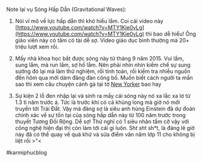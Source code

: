 Note lại vụ Sóng Hấp Dẫn (Gravitational Waves):

1. Nói vĩ mô về lực hấp dẫn thì khó hiểu lắm. Coi cái video này [https://www.youtube.com/watch?v=MTY1Kje0yLg](https://www.youtube.com/watch?v=MTY1Kje0yLg) thì bao dễ hiểu! Ông giáo viên này có tâm có tài dễ sợ. Video giáo dục bình thường mà 20+ triệu lượt xem rồi.

2. Mấy nhà khoa học bắt được sóng này từ tháng 9 năm 2015. Vui lắm, sung lắm, mà run lắm, sợ hố lắm. Nên phải nhín nhín kiềm chế sự sung sướng đó lại mà làm thử nghiệm, rồi tính toán, rồi kiểm tra nhiều nguồn đến hôm qua mới dám đăng đàn công bố. Muốn biết cách người ta mần sao thì xem câu chuyện cánh gà tại tờ [New Yorker](http://bit.ly/20XGjHw) bao hay

3. Sự kiện 2 lỗ đen nhập lại và sinh ra mấy cái sóng này nó xa lắc xa lơ từ 1.3 tỉ năm trước á. Tức là trước khi có cả khủng long mà giờ nó mới truyền tới Trái Đất. Vậy mà đáng sợ là siêu anh hùng Einstein đã dự đoán chính xác về sự tồn tại của sóng hấp dẫn này từ 100 năm trước trong thuyết Tương Đối Rộng. Dễ sợ! Thử nghĩ có 1 siêu nhân tầm cỡ vậy với công nghệ hiện đại thì còn làm tới cái gì luôn. Sh*t sh*t sh*t, là đáng lẽ giờ này đã có thể quay về quá khứ và sửa điểm văn năm lớp 11 cho không bị liệt rồi >"<

#karmiphucblog‬
